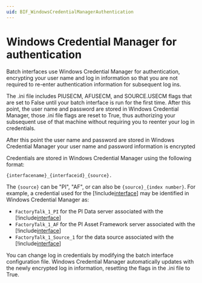 ```yaml
---
uid: BIF_WindowsCredentialManagerAuthentication
---
```


# Windows Credential Manager for authentication

<!-- Customized for FactoryTalk -->

Batch interfaces use Windows Credential Manager for authentication, encrypting your user name and log in information so that you are not required to re-enter authentication information for subsequent log ins.

The .ini file includes PIUSECM, AFUSECM, and SOURCE.USECM flags that are set to False until your batch interface is run for the first time. After this point, the user name and password are stored in Windows Credential Manager, those .ini file flags are reset to True, thus authorizing your subsequent use of that machine without requiring you to reenter your log in credentials.

After this point the user name and password are stored in Windows Credential Manager your user name and password information is encrypted

Credentials are stored in Windows Credential Manager using the following format:

```text
{interfacename}_{interfaceid}_{source}.
```

The `{source}` can be "PI", "AF", or can also be `{source}_{index number}`. For example, a credential used for the [!include[interface](../includes/product-short.md)] may be identified in Windows Credential Manager as:

<!-- Update PLACHOLDERS for interface -->

* `FactoryTalk_1_PI` for the PI Data server associated with the [!include[interface](../includes/product-short.md)]
* `FactoryTalk_1_AF` for the PI Asset Framework server associated with the [!include[interface](../includes/product-short.md)]
* `FactoryTalk_1_Source_1` for the data source associated with the [!include[interface](../includes/product-short.md)]

You can change log in credentials by modifying the batch interface configuration file. Windows Credential Manager automatically updates with the newly encrypted log in information, resetting the flags in the .ini file to True.
